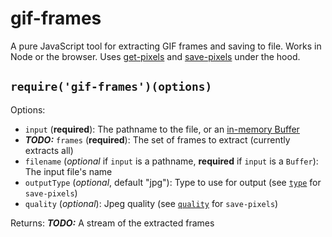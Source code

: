 # gif-frames

A pure JavaScript tool for extracting GIF frames and saving to file. Works in Node or the browser. Uses [get-pixels](https://github.com/scijs/get-pixels) and [save-pixels](https://github.com/scijs/save-pixels) under the hood.

## `require('gif-frames')(options)`

Options:
* `input` (**required**): The pathname to the file, or an [in-memory Buffer](http://nodejs.org/api/buffer.html)
* ***TODO:*** `frames` (**required**): The set of frames to extract (currently extracts all)
* `filename` (*optional* if `input` is a pathname, **required** if `input` is a `Buffer`): The input file's name
* `outputType` (*optional*, default "jpg"): Type to use for output (see [`type`](https://github.com/scijs/save-pixels#requiresave-pixelsarray-type-options) for `save-pixels`)
* `quality` (*optional*): Jpeg quality (see [`quality`](https://github.com/scijs/save-pixels#requiresave-pixelsarray-type-options) for `save-pixels`)

Returns:
***TODO:*** A stream of the extracted frames
